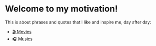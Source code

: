 # Welcome to my motivation!

This is about phrases and quotes that I like and inspire me, day after day:

 - [🎬 Movies](/movies)
 - [🎧 Musics](/musics)
